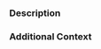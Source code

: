 ### Description

<!-- Please explain the changes you made here. -->

### Additional Context

<!-- This is optional, but provide any additional context about the changes here (such as screenshots). -->

<!-- Remember NOT to close the Pull Request yourself, wait until it gets merged or changes are requested! -->
<!-- If you are asked to make changes, you can do so by committing them to the same branch, there is no need to close the current Pull Request and open a new one. -->

